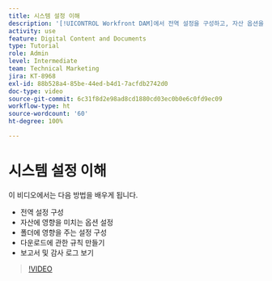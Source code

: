 ```yaml
---
title: 시스템 설정 이해
description: '[!UICONTROL Workfront DAM]에서 전역 설정을 구성하고, 자산 옵션을 설정하고, 폴더 설정을 구성하고, 다운로드 규칙을 만들고 보고서 및 감사 로그를 보는 방법을 알아봅니다.'
activity: use
feature: Digital Content and Documents
type: Tutorial
role: Admin
level: Intermediate
team: Technical Marketing
jira: KT-8968
exl-id: 88b528a4-85be-44ed-b4d1-7acfdb2742d0
doc-type: video
source-git-commit: 6c31f8d2e98ad8cd1880cd03ec0b0e6c0fd9ec09
workflow-type: ht
source-wordcount: '60'
ht-degree: 100%

---
```


# 시스템 설정 이해

이 비디오에서는 다음 방법을 배우게 됩니다.

* 전역 설정 구성
* 자산에 영향을 미치는 옵션 설정
* 폴더에 영향을 주는 설정 구성
* 다운로드에 관한 규칙 만들기
* 보고서 및 감사 로그 보기

>[!VIDEO](https://video.tv.adobe.com/v/335231/?quality=12&learn=on)
